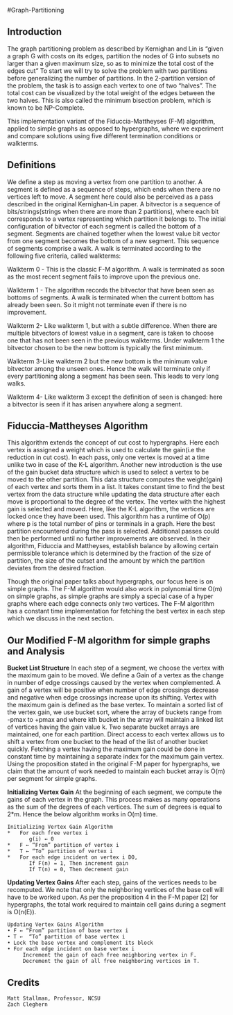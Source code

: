 #Graph-Partitioning

Introduction
---
The graph partitioning problem as described by Kernighan and Lin is “given a graph G with costs on its edges, partition the nodes of G into subsets no larger than a given maximum size, so as to minimize the total cost of the edges cut”
To start we will try to solve the problem with two partitions before generalizing the number of partitions. In the 2-partition version of the problem, the task is to assign each vertex to one of two “halves”. The total cost can be visualized by the total weight of the edges between the two halves. This is also called the minimum bisection problem, which is known to be NP-Complete.

This implementation variant of the Fiduccia-Mattheyses (F-M) algorithm, applied to simple graphs as opposed to hypergraphs, where we experiment and compare solutions using five different termination conditions or walkterms.

Definitions
---
We define a step as moving a vertex from one partition to another. A segment is defined as a sequence of steps, which ends when there are no vertices left to move. A segment here could also be perceived as a pass described in the original Kernighan-Lin paper. A bitvector is a sequence of bits/strings(strings when there are more than 2 partitions), where each bit corresponds to a vertex representing which partition it belongs to. The initial configuration of bitvector of each segment is called the bottom of a segment. Segments are chained together when the lowest value bit vector from one segment becomes the bottom of a new segment. This sequence of segments comprise a walk. A walk is terminated according to the following five criteria, called walkterms:

Walkterm 0 - This is the classic F-M algorithm. A walk is terminated as soon as the most recent segment fails to improve upon the previous one.

Walkterm 1 - The algorithm records the bitvector that have been seen as bottoms of segments. A walk is terminated when the current bottom has already been seen. So it might not terminate even if there is no improvement.

Walkterm 2- Like walkterm 1, but with a subtle difference. When there are multiple bitvectors of lowest value in a segment, care is taken to choose one that has not been seen in the previous walkterms. Under walkterm 1 the bitvector chosen to be the new bottom is typically the first minimum.

Walkterm 3-Like walkterm 2 but the new bottom is the minimum value bitvector among the unseen ones. Hence the walk will terminate only if every partitioning along a segment has been seen. This leads to very long walks.

Walkterm 4- Like walkterm 3 except the definition of seen is changed: here a bitvector is seen if it has arisen anywhere along a segment.


Fiduccia-Mattheyses Algorithm
---
This algorithm extends the concept of cut cost to hypergraphs. Here each vertex is assigned a weight which is used to calculate the gain(i.e the reduction in cut cost). In each pass, only one vertex is moved at a time unlike two in case of the K-L algorithm. Another new introduction is the use of the gain bucket data structure which is used to select a vertex to be moved to the other partition. This data structure computes the weight(gain) of each vertex and sorts them in a list. It takes constant time to find the best vertex from the data structure while updating the data structure after each move is proportional to the degree of the vertex. The vertex with the highest gain is selected and moved. Here, like the K-L algorithm, the vertices are locked once they have been used. This algorithm has a runtime of O(p) where p is the total number of pins or terminals in a graph. Here the best partition encountered during the pass is selected. Additional passes could then be performed until no further improvements are observed. In their algorithm, Fiduccia and Mattheyses, establish balance by allowing certain permissible tolerance which is determined by the fraction of the size of partition, the size of the cutset and the amount by which the partition deviates from the desired fraction.

Though the original paper talks about hypergraphs, our focus here is on simple graphs. The F-M algorithm would also work in polynomial time O(m) on simple graphs, as simple graphs are simply a special case of a hyper graphs where each edge connects only two vertices. The F-M algorithm has a constant time implementation for fetching the best vertex in each step which we discuss in the next section.

Our Modified F-M algorithm for simple graphs and Analysis
---
**Bucket List Structure**
In each step of a segment, we choose the vertex with the maximum gain to be moved. We define a Gain of a vertex as the change in number of edge crossings caused by the vertex when complemented. A gain of a vertex will be positive when number of edge crossings decrease and negative when edge crossings increase upon its shifting. Vertex with the maximum gain is defined as the base vertex. To maintain a sorted list of the vertex gain, we use bucket sort, where the array of buckets range from -pmax to +pmax and where kth bucket in the array will maintain a linked list of vertices having the gain value k. Two separate bucket arrays are maintained, one for each partition. Direct access to each vertex allows us to shift a vertex from one bucket to the head of the list of another bucket quickly. Fetching a vertex having the maximum gain could be done in constant time by maintaining a separate index for the maximum gain vertex. 
Using the proposition stated in the original F-M paper for hypergraphs, we claim that the amount of work needed to maintain each bucket array is O(m) per segment for simple graphs. 

**Initializing Vertex Gain**
At the beginning of each segment, we compute the gains of each vertex in the graph. This process makes as many operations as the sum of the degrees of each vertices. 
The sum of degrees is equal to 2*m. Hence the below algorithm works in O(m) time.
```
Initializing Vertex Gain Algorithm
*	For each free vertex i 
       g(i) ← 0 
*	F ← “From” partition of vertex i 
*	T ← “To” partition of vertex i 
*	For each edge incident on vertex i DO, 
       If F(n) = 1, Then increment gain 
       If T(n) = 0, Then decrement gain

```
**Updating Vertex Gains**
After each step, gains of the vertices needs to be recomputed. We note that only the neighboring
vertices of the base cell will have to be worked upon. As per the proposition 4 in the F-M paper [2] for hypergraphs, the total work required to maintain cell gains during a segment is O(n(E)).
```
Updating Vertex Gains Algorithm
• F ← “From” partition of base vertex i
• T ←  “To” partition of base vertex i
• Lock the base vertex and complement its block
• For each edge incident on base vertex i
     Increment the gain of each free neighboring vertex in F.
     Decrement the gain of all free neighboring vertices in T.
```

Credits
--------------
```
Matt Stallman, Professor, NCSU
Zach Cleghern
```

